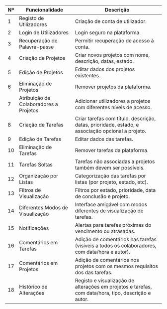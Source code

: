 | Nº | Funcionalidade                        | Descrição                                                                                             |
|----|---------------------------------------|--------------------------------------------------------------------------------------------------------|
| 1  | Registo de Utilizadores              | Criação de conta de utilizador.                                                                       |
| 2  | Login de Utilizadores                | Login seguro na plataforma.                                                                           |
| 3  | Recuperação de Palavra-passe         | Permitir recuperação de acesso à conta.                                                               |
| 4  | Criação de Projetos                  | Criar novos projetos com nome, descrição, datas, estado.                                              |
| 5  | Edição de Projetos                   | Editar dados dos projetos existentes.                                                                 |
| 6  | Eliminação de Projetos              | Remover projetos da plataforma.                                                                       |
| 7  | Atribuição de Colaboradores a Projetos | Adicionar utilizadores a projetos com diferentes níveis de acesso.                                    |
| 8  | Criação de Tarefas                   | Criar tarefas com título, descrição, datas, prioridade, estado, e associação opcional a projeto.       |
| 9  | Edição de Tarefas                    | Editar dados das tarefas.                                                                             |
| 10 | Eliminação de Tarefas                | Remover tarefas da plataforma.                                                                        |
| 11 | Tarefas Soltas                       | Tarefas não associadas a projetos também devem ser possíveis.                                         |
| 12 | Organização por Listas              | Categorização das tarefas por listas (por projeto, estado, etc).                                      |
| 13 | Filtros de Visualização             | Filtros por estado, prioridade, data de conclusão e projeto.                                          |
| 14 | Diferentes Modos de Visualização     | Interface amigável com modos diferentes de visualização de tarefas.                                  |
| 15 | Notificações                         | Alertas para tarefas próximas do vencimento ou atrasadas.                                             |
| 16 | Comentários em Tarefas               | Adição de comentários nas tarefas (visíveis a todos os colaboradores, com data/hora e autor).         |
| 17 | Comentários em Projetos              | Adição de comentários nos projetos com os mesmos requisitos dos das tarefas.                          |
| 18 | Histórico de Alterações              | Registo e visualização de alterações em projetos e tarefas, com data/hora, tipo, descrição e autor.   |
